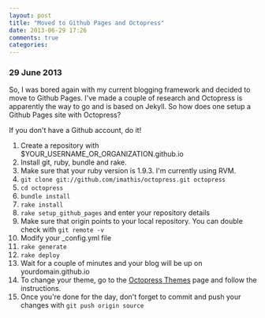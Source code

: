 ```yaml
---
layout: post
title: "Moved to Github Pages and Octopress"
date: 2013-06-29 17:26
comments: true
categories: 
---
```


<h3>29 June 2013</h3>

So, I was bored again with my current blogging framework and decided to move to Github Pages. I've made a couple of research and Octopress is apparently the way to go and is based on Jekyll. So how does one setup a Github Pages site with Octopress? 

If you don't have a Github account, do it!

1. Create a repository with $YOUR_USERNAME_OR_ORGANIZATION.github.io
2. Install git, ruby, bundle and rake. 
3. Make sure that your ruby version is 1.9.3. I'm currently using RVM.
4. `git clone git://github.com/imathis/octopress.git octopress`
5. `cd octopress`
6. `bundle install`
7. `rake install`
8. `rake setup_github_pages` and enter your repository details
9. Make sure that origin points to your local repository. You can double check with `git remote -v`
10. Modify your _config.yml file
11. `rake generate`
12. `rake deploy`
13. Wait for a couple of minutes and your blog will be up on yourdomain.github.io
14. To change your theme, go to the [Octopress Themes](https://github.com/imathis/octopress/wiki/3rd-Party-Octopress-Themes) page and follow the instructions.
15. Once you're done for the day, don't forget to commit and push your changes with `git push origin source`